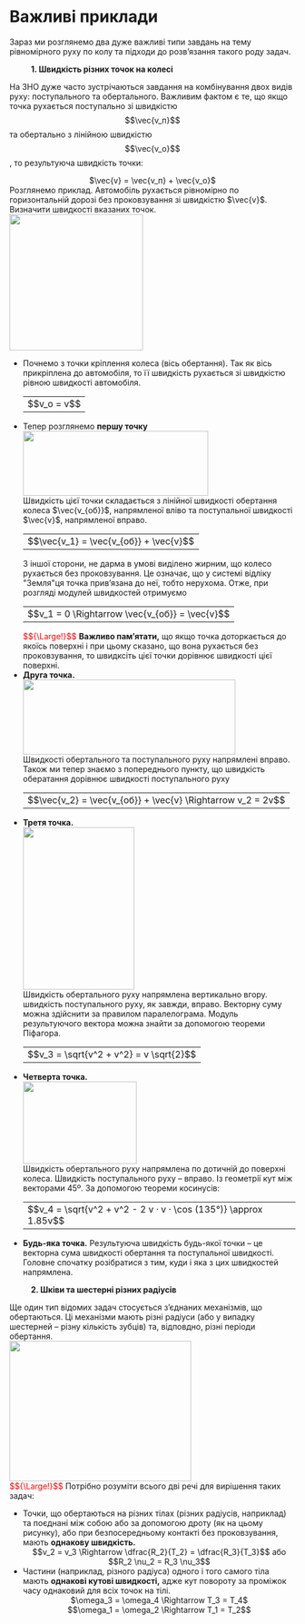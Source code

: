 # Важливi приклади

Зараз ми розглянемо два дуже важливi типи завдань на тему рiвномiрного руху по колу та пiдходи до розв’язання такого роду задач.

 <p style="margin-left:1cm;"><span class="p1"><b>1. Швидкiсть рiзних точок на колесi</b></span></p>

На ЗНО дуже часто зустрiчаються завдання на комбiнування двох видiв руху: поступального та обертального. Важливим фактом є те, що якщо точка рухається поступально зi швидкiстю $$\vec{v_п}$$ та обертально з лiнiйною швидкiстю $$\vec{v_о}$$, то результуюча швидкiсть точки:

<div align="center">$\vec{v} = \vec{v_п} + \vec{v_о}$</div>

<div class="space">Розглянемо приклад. Автомобiль рухається рiвномiрно по горизонтальнiй дорозi без проковзування зi швидкiстю $\vec{v}$. Визначити швидкостi вказаних точок.</div>

<div class="space"><img class="image" width="235" height="240" src="https://rawgit.com/chudaol/ed-era-book-physics/master/images/chapter_3/16.png" /></div>

<ul>
<li>
<div class="space">Почнемо з точки крiплення колеса (вiсь обертання). Так як вiсь прикрiплена до автомобiля, то її швидкiсть рухається зi швидкiстю рiвною швидкостi автомобiля.</div>
<div class="centered-table-wrapper">
<table class="centered-table">
<tr class="eq">
<td class="eq">
<p1>$$v_о = v$$</p1>
</td>
</tr>
</table></div>
</li>
<li>
<div class="space">Тепер розглянемо <b>першу точку</b></div>

<div class="space"><img class="image" width="326" height="114" src="https://rawgit.com/chudaol/ed-era-book-physics/master/images/chapter_3/17.png" /></div>


<div class="space">Швидкiсть цiєї точки складається з лiнiйної швидкостi обертання колеса $\vec{v_{об}}$, напрямленої влiво та поступальної швидкостi $\vec{v}$, напрямленої вправо.</div>
<div class="centered-table-wrapper">
<table class="centered-table">
<tr class="eq">
<td class="eq">
<p1>$$\vec{v_1} = \vec{v_{об}} + \vec{v}$$</p1>
</td>
</tr>
</table></div>

<div class="space">З iншої сторони, не дарма в умовi видiлено жирним, що колесо рухається без проковзування. Це означає, що у системi вiдлiку "Земля"ця точка прив’язана до неї, тобто нерухома. Отже, при розглядi модулей швидкостей отримуємо</div>
<div class="centered-table-wrapper">
<table class="centered-table">
<tr class="eq">
<td class="eq">
<p1>$$v_1 = 0 \Rightarrow \vec{v_{об}} = \vec{v}$$</p1>
</td>
</tr>
</table></div>

<div class="space"><font color="red">$${\Large!}$$</font>  <b>Важливо пам’ятати,</b> що якщо точка доторкається до якоїсь поверхнi i при цьому сказано, що вона рухається без проковзування, то швидксiть цiєї точки дорiвнює швидкостi цiєї поверхнi.</div>
</li>
<li>
<div class="space"><b>Друга точка.</b></div>

<div class="space"><img class="image" width="374" height="132" src="https://rawgit.com/chudaol/ed-era-book-physics/master/images/chapter_3/18.png" /></div>


<div class="space">Швидкостi обертального та поступального руху напрямленi вправо. Також ми тепер знаємо з попереднього пункту, що швидкiсть обератання дорiвнює швидкостi поступального руху</div>
<div class="centered-table-wrapper">
<table class="centered-table">
<tr class="eq">
<td class="eq">
<p1>$$\vec{v_2} = \vec{v_{об}} + \vec{v} \Rightarrow v_2 = 2v$$</p1>
</td>
</tr>
</table></div>
</li>
<li>
<div class="space"><b>Третя точка.</b></div>

<div class="space"><img class="image" width="196" height="286" src="https://rawgit.com/chudaol/ed-era-book-physics/master/images/chapter_3/19.png" /></div>


<div class="space">Швидкiсть обертального руху напрямлена вертикально вгору. швидкiсть поступального руху, як завжди, вправо. Векторну суму можна здiйснити за правилом паралелограма. Модуль результуючого вектора можна знайти за допомогою теореми Пiфагора.</div>
<div class="centered-table-wrapper">
<table class="centered-table">
<tr class="eq">
<td class="eq">
<p1>$$v_3 = \sqrt{v^2 + v^2} = v \sqrt{2}$$</p1>
</td>
</tr>
</table></div>
</li>
<li>
<div class="space"><b>Четверта точка.</b></div>

<div class="space"><img class="image" width="200" height="145" src="https://rawgit.com/chudaol/ed-era-book-physics/master/images/chapter_3/20.png" /></div>


<div class="space">Швидкiсть обертального руху напрямлена по дотичнiй до поверхнi колеса. Швидкiсть поступального руху – вправо. Iз геометрiї кут мiж векторами 45º. За допомогою теореми косинусiв:</div>
<div class="centered-table-wrapper">
<table class="centered-table">
<tr class="eq">
<td class="eq">
<p1>$$v_4 = \sqrt{v^2 + v^2 - 2 v · v · \cos (135°)} \approx 1.85v$$</p1>
</td>
</tr>
</table></div>
</li>
<li>
<div class="space"><b>Будь-яка точка.</b> Результуюча швидкiсть будь-якої точки – це векторна сума швидкостi обертання та поступальної швидкостi. Головне спочатку розiбратися з тим, куди i яка з цих швидкостей напрямлена.</div>
</li>
</ul>

<p style="margin-left:1cm;"><span class="p1"><b>2. Шкiви та шестернi рiзних радiусiв</b></span></p>
<div class="space">Ще один тип вiдомих задач стосується з’єднаних механiзмiв, що обертаються. Цi механiзми мають рiзнi радiуси (або у випадку шестерней – рiзну кiлькiсть зубцiв) та, вiдповдно, рiзнi перiоди обертання.</div>

<div class="space"><img class="image" width="320" height="247" src="https://rawgit.com/chudaol/ed-era-book-physics/master/images/chapter_3/21.png" /></div>

<div class="space"><font color="red">$${\Large!}$$</font>  Потрiбно розумiти всього двi речi для вирiшення таких задач:</div>
<ul>
<li>
<div class="space">Точки, що обертаються на рiзних тiлах (рiзних радiусiв, наприклад) та поєднанi мiж собою або за допомогою дроту (як на цьому рисунку), або при безпосередньому контактi без проковзування, мають <b>однакову швидкiсть.</b></div>
<div align="center" class="space">$$v_2 = v_3 \Rightarrow \dfrac{R_2}{T_2} = \dfrac{R_3}{T_3}$$ або $$R_2 \nu_2 = R_3 \nu_3$$</div>
</li>
<li>
<div class="space">Частини (наприклад, рiзного радiуса) одного i того самого тiла мають <b>однаковi кутовi швидкостi,</b> адже кут повороту за промiжок часу однаковий для всiх точок на тiлi.</div>
<div align="center" class="space">$\omega_3 = \omega_4 \Rightarrow T_3 = T_4$</div>
<div align="center">$$\omega_1 = \omega_2 \Rightarrow T_1 = T_2$$</div>
</li>
</ul>
